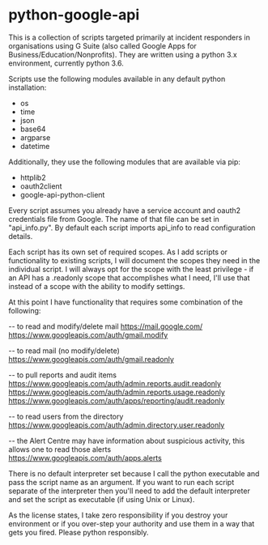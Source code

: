 # python-google-api

This is a collection of scripts targeted primarily at incident responders in organisations using G Suite (also called Google Apps for Business/Education/Nonprofits).  They are written using a python 3.x environment, currently python 3.6.

Scripts use the following modules available in any default python installation:

 - os
 - time
 - json
 - base64
 - argparse
 - datetime

Additionally, they use the following modules that are available via pip:

 - httplib2
 - oauth2client
 - google-api-python-client

Every script assumes you already have a service account and oauth2 credentials file from Google.  The name of that file can be set in "api_info.py".  By default each script imports api_info to read configuration details.

Each script has its own set of required scopes.  As I add scripts or functionality to existing scripts, I will document the scopes they need in the individual script.  I will always opt for the scope with the least privilege - if an API has a .readonly scope that accomplishes what I need, I'll use that instead of a scope with the ability to modify settings.

At this point I have functionality that requires some combination of the following:

-- to read and modify/delete mail
https://mail.google.com/
https://www.googleapis.com/auth/gmail.modify

-- to read mail (no modify/delete)
https://www.googleapis.com/auth/gmail.readonly

-- to pull reports and audit items
https://www.googleapis.com/auth/admin.reports.audit.readonly
https://www.googleapis.com/auth/admin.reports.usage.readonly
https://www.googleapis.com/auth/apps/reporting/audit.readonly

-- to read users from the directory
https://www.googleapis.com/auth/admin.directory.user.readonly

-- the Alert Centre may have information about suspicious activity, this allows one to read those alerts
https://www.googleapis.com/auth/apps.alerts

There is no default interpreter set because I call the python executable and pass the script name as an argument.  If you want to run each script separate of the interpreter then you'll need to add the default interpreter and set the script as executable (if using Unix or Linux).

As the license states, I take zero responsibility if you destroy your environment or if you over-step your authority and use them in a way that gets you fired.  Please python responsibly.
